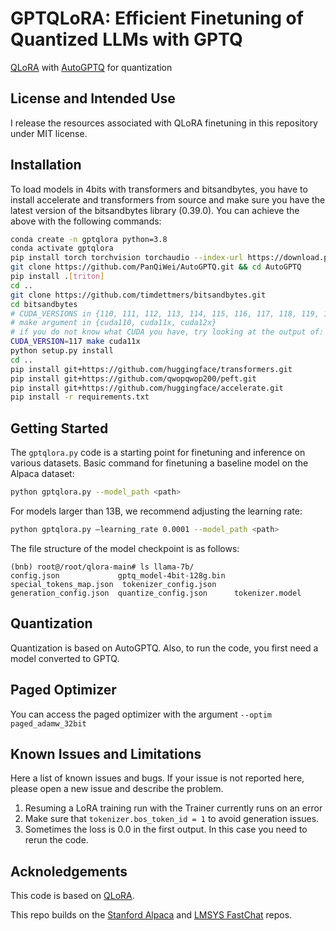 

# GPTQLoRA: Efficient Finetuning of Quantized LLMs with GPTQ

[QLoRA](https://arxiv.org/abs/2305.14314) with [AutoGPTQ](https://github.com/PanQiWei/AutoGPTQ) for quantization

## License and Intended Use
I release the resources associated with QLoRA finetuning in this repository under MIT license.

## Installation
To load models in 4bits with transformers and bitsandbytes, you have to install accelerate and transformers from source and make sure you have the latest version of the bitsandbytes library (0.39.0). You can achieve the above with the following commands:
```bash
conda create -n gptqlora python=3.8
conda activate gptqlora
pip install torch torchvision torchaudio --index-url https://download.pytorch.org/whl/cu117
git clone https://github.com/PanQiWei/AutoGPTQ.git && cd AutoGPTQ
pip install .[triton]
cd ..
git clone https://github.com/timdettmers/bitsandbytes.git
cd bitsandbytes
# CUDA_VERSIONS in {110, 111, 112, 113, 114, 115, 116, 117, 118, 119, 120, 120}
# make argument in {cuda110, cuda11x, cuda12x}
# if you do not know what CUDA you have, try looking at the output of: python -m bitsandbytes
CUDA_VERSION=117 make cuda11x
python setup.py install
cd ..
pip install git+https://github.com/huggingface/transformers.git
pip install git+https://github.com/qwopqwop200/peft.git
pip install git+https://github.com/huggingface/accelerate.git
pip install -r requirements.txt
```

## Getting Started
The `gptqlora.py` code is a starting point for finetuning and inference on various datasets.
Basic command for finetuning a baseline model on the Alpaca dataset:
```bash
python gptqlora.py --model_path <path>
```

For models larger than 13B, we recommend adjusting the learning rate:
```bash
python gptqlora.py –learning_rate 0.0001 --model_path <path>
```

The file structure of the model checkpoint is as follows:
```
(bnb) root@/root/qlora-main# ls llama-7b/
config.json             gptq_model-4bit-128g.bin  special_tokens_map.json  tokenizer_config.json
generation_config.json  quantize_config.json      tokenizer.model
```
## Quantization
Quantization is based on AutoGPTQ. Also, to run the code, you first need a model converted to GPTQ.

## Paged Optimizer
You can access the paged optimizer with the argument `--optim paged_adamw_32bit`

## Known Issues and Limitations
Here a list of known issues and bugs. If your issue is not reported here, please open a new issue and describe the problem.

1. Resuming a LoRA training run with the Trainer currently runs on an error
2. Make sure that `tokenizer.bos_token_id = 1` to avoid generation issues.
3. Sometimes the loss is 0.0 in the first output. In this case you need to rerun the code.

## Acknoledgements
This code is based on [QLoRA](https://github.com/artidoro/qlora).

This repo builds on the [Stanford Alpaca](https://github.com/tatsu-lab/stanford_alpaca) and [LMSYS FastChat](https://github.com/lm-sys/FastChat) repos.
